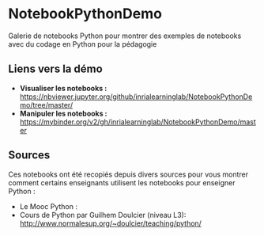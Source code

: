 # NotebookPythonDemo

Galerie de notebooks Python pour montrer des exemples de notebooks avec du codage en Python pour la pédagogie
## Liens vers la démo
- **Visualiser les notebooks :** https://nbviewer.jupyter.org/github/inrialearninglab/NotebookPythonDemo/tree/master/
- **Manipuler les notebooks :** https://mybinder.org/v2/gh/inrialearninglab/NotebookPythonDemo/master

## Sources
Ces notebooks ont été recopiés depuis divers sources pour vous montrer comment certains enseignants utilisent les notebooks pour enseigner Python :
- Le Mooc Python :
- Cours de Python par Guilhem Doulcier (niveau L3): http://www.normalesup.org/~doulcier/teaching/python/
